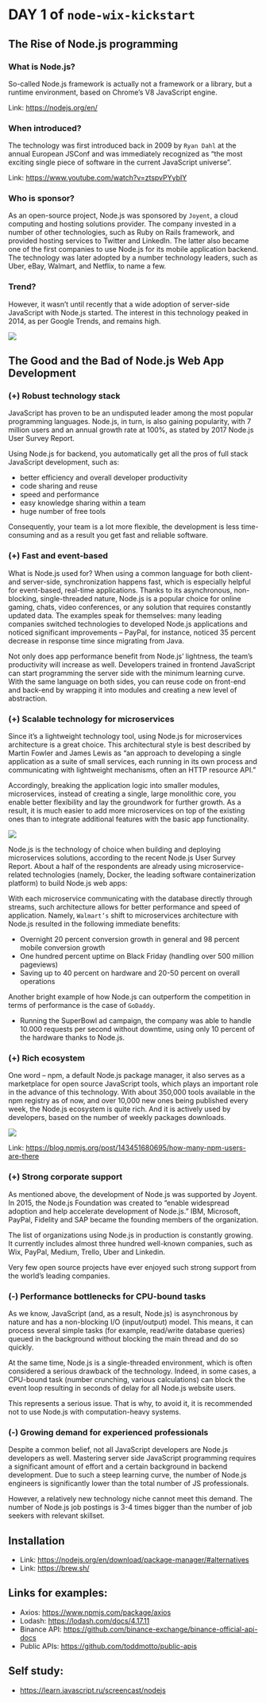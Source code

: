 # DAY 1 of `node-wix-kickstart` 

## The Rise of Node.js programming

### What is Node.js? 

So-called Node.js framework is actually not a framework or a library, but a runtime environment, based on Chrome’s V8 JavaScript engine.

Link: https://nodejs.org/en/

### When introduced?

The technology was first introduced back in 2009 by `Ryan Dahl` at the annual European JSConf and was immediately recognized as “the most exciting single piece of software in the current JavaScript universe”. 

Link: https://www.youtube.com/watch?v=ztspvPYybIY

### Who is sponsor?

As an open-source project, Node.js was sponsored by `Joyent`, a cloud computing and hosting solutions provider. The company invested in a number of other technologies, such as Ruby on Rails framework, and provided hosting services to Twitter and LinkedIn. The latter also became one of the first companies to use Node.js for its mobile application backend. The technology was later adopted by a number technology leaders, such as Uber, eBay, Walmart, and Netflix, to name a few.

### Trend?

However, it wasn’t until recently that a wide adoption of server-side JavaScript with Node.js started. The interest in this technology peaked in 2014, as per Google Trends, and remains high.

![](../static/node-interest.png)


## The Good and the Bad of Node.js Web App Development

### (+) Robust technology stack

JavaScript has proven to be an undisputed leader among the most popular programming languages. Node.js, in turn, is also gaining popularity, with 7 million users and an annual growth rate at 100%, as stated by 2017 Node.js User Survey Report.

Using Node.js for backend, you automatically get all the pros of full stack JavaScript development, such as:

 - better efficiency and overall developer productivity
 - code sharing and reuse
 - speed and performance
 - easy knowledge sharing within a team
 - huge number of free tools
 
Consequently, your team is a lot more flexible, the development is less time-consuming and as a result you get fast and reliable software.

### (+) Fast and event-based

What is Node.js used for? When using a common language for both client- and server-side, synchronization happens fast, which is especially helpful for event-based, real-time applications. Thanks to its asynchronous, non-blocking, single-threaded nature, Node.js is a popular choice for online gaming, chats, video conferences, or any solution that requires constantly updated data. The examples speak for themselves: many leading companies switched technologies to developed Node.js applications and noticed significant improvements – PayPal, for instance, noticed 35 percent decrease in response time since migrating from Java.

Not only does app performance benefit from Node.js’ lightness, the team’s productivity will increase as well. Developers trained in frontend JavaScript can start programming the server side with the minimum learning curve. With the same language on both sides, you can reuse code on front-end and back-end by wrapping it into modules and creating a new level of abstraction.

### (+) Scalable technology for microservices

Since it’s a lightweight technology tool, using Node.js for microservices architecture is a great choice. This architectural style is best described by Martin Fowler and James Lewis as “an approach to developing a single application as a suite of small services, each running in its own process and communicating with lightweight mechanisms, often an HTTP resource API.”

Accordingly, breaking the application logic into smaller modules, microservices, instead of creating a single, large monolithic core, you enable better flexibility and lay the groundwork for further growth. As a result, it is much easier to add more microservices on top of the existing ones than to integrate additional features with the basic app functionality.

![](../static/microservices-architecture.png)

Node.js is the technology of choice when building and deploying microservices solutions, according to the recent Node.js User Survey Report. About a half of the respondents are already using microservice-related technologies (namely, Docker, the leading software containerization platform) to build Node.js web apps:

With each microservice communicating with the database directly through streams, such architecture allows for better performance and speed of application. 
Namely, `Walmart’s` shift to microservices architecture with Node.js resulted in the following immediate benefits:

 - Overnight 20 percent conversion growth in general and 98 percent mobile conversion growth
 - One hundred percent uptime on Black Friday (handling over 500 million pageviews)
 - Saving up to 40 percent on hardware and 20-50 percent on overall operations

Another bright example of how Node.js can outperform the competition in terms of performance is the case of `GoDaddy`. 

 - Running the SuperBowl ad campaign, the company was able to handle 10.000 requests per second without downtime, using only 10 percent of the hardware thanks to Node.js.

### (+) Rich ecosystem

One word – npm, a default Node.js package manager, it also serves as a marketplace for open source JavaScript tools, which plays an important role in the advance of this technology. With about 350,000 tools available in the npm registry as of now, and over 10,000 new ones being published every week, the Node.js ecosystem is quite rich. And it is actively used by developers, based on the number of weekly packages downloads.

![](../static/npm-downloads.png)

Link: https://blog.npmjs.org/post/143451680695/how-many-npm-users-are-there

### (+) Strong corporate support

As mentioned above, the development of Node.js was supported by Joyent. In 2015, the Node.js Foundation was created to “enable widespread adoption and help accelerate development of Node.js.” IBM, Microsoft, PayPal, Fidelity and SAP became the founding members of the organization.

The list of organizations using Node.js in production is constantly growing. It currently includes almost three hundred well-known companies, such as Wix, PayPal, Medium, Trello, Uber and Linkedin.

Very few open source projects have ever enjoyed such strong support from the world’s leading companies.

### (-) Performance bottlenecks for CPU-bound tasks

As we know, JavaScript (and, as a result, Node.js) is asynchronous by nature and has a non-blocking I/O (input/output) model. This means, it can process several simple tasks (for example, read/write database queries) queued in the background without blocking the main thread and do so quickly.

At the same time, Node.js is a single-threaded environment, which is often considered a serious drawback of the technology. Indeed, in some cases, a CPU-bound task (number crunching, various calculations) can block the event loop resulting in seconds of delay for all Node.js website users.

This represents a serious issue. That is why, to avoid it, it is recommended not to use Node.js with computation-heavy systems.

### (-) Growing demand for experienced professionals

Despite a common belief, not all JavaScript developers are Node.js developers as well. Mastering server side JavaScript programming requires a significant amount of effort and a certain background in backend development. Due to such a steep learning curve, the number of Node.js engineers is significantly lower than the total number of JS professionals.

However, a relatively new technology niche cannot meet this demand. The number of Node.js job postings is 3-4 times bigger than the number of job seekers with relevant skillset.


## Installation 

 - Link: https://nodejs.org/en/download/package-manager/#alternatives
 - Link: https://brew.sh/


## Links for examples:

 - Axios: https://www.npmjs.com/package/axios
 - Lodash: https://lodash.com/docs/4.17.11
 - Binance API: https://github.com/binance-exchange/binance-official-api-docs
 - Public APIs: https://github.com/toddmotto/public-apis
 
## Self study:

 - https://learn.javascript.ru/screencast/nodejs
